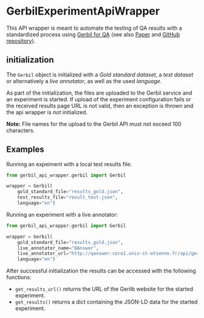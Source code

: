 # GerbilExperimentApiWrapper

This API wrapper is meant to automate the testing of QA results with a standardized process
using [Gerbil for QA](http://gerbil-qa.aksw.org/gerbil/) 
(see also [Paper](https://dl.acm.org/doi/pdf/10.1145/2736277.2741626) and [GitHub repository](https://github.com/dice-group/gerbil)).

## initialization

The `Gerbil` object is initialized with a *Gold standard dataset*, 
a *test dataset* or alternatively a *live annotator*, as well as the used *language*. 

As part of the initialization, the files are uploaded to the Gerbil service and an experiment
is started. 
If upload of the experiment configuration fails or the received results page URL is not valid, 
then an exception is thrown and the api wrapper is *not* initialized.

**Note:** File names for the upload to the Gerbil API must not exceed 100 characters.

## Examples

Running an expeiment with a local test results file: 

```python
from gerbil_api_wrapper.gerbil import Gerbil

wrapper = Gerbil(
    gold_standard_file="results_gold.json",
    test_results_file="result_test.json",
    language="en")
```

Running an experiment with a live annotator: 

```python
from gerbil_api_wrapper.gerbil import Gerbil

wrapper = Gerbil(
    gold_standard_file="results_gold.json",
    live_annotator_name="QAnswer",
    live_annotator_url="http://qanswer-core1.univ-st-etienne.fr/api/gerbil",
    language="en")
```

After successful initialization the results can be accessed with the following functions: 

* `get_results_url()` returns the URL of the Gerilb website for the started experiment.
* `get_results()` returns a dict containing the JSON-LD data for the started experiment.

